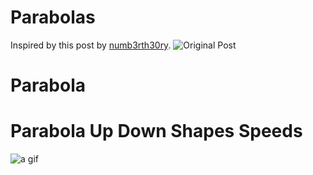 # Parabolas
Inspired by this post by [numb3rth30ry](https://www.instagram.com/p/CQTWTBYH_4r/).
![Original Post](https://scontent-iad3-2.cdninstagram.com/v/t51.2885-15/e35/202831476_395412901791364_8679774521521233975_n.jpg?tp=1&_nc_ht=scontent-iad3-2.cdninstagram.com&_nc_cat=104&_nc_ohc=_pGiDef-A9UAX9hlLSC&tn=ztzEP-dihZWgiLak&edm=AP_V10EBAAAA&ccb=7-4&oh=8aa3f62cb824e75044344eb7f6c2c134&oe=60DE4200&_nc_sid=4f375e)

# Parabola 

# Parabola Up Down Shapes Speeds
![a gif](parabola_up_and_down_shapes_speeds/parbola_up_down_shapes_speeds.gif)

